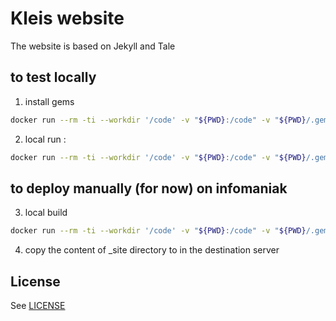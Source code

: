 # Kleis website

The website is based on Jekyll and Tale

## to test locally
 
1. install gems

```` sh
docker run --rm -ti --workdir '/code' -v "${PWD}:/code" -v "${PWD}/.gems:/usr/local/bundle" -p "4000:4000" mathieubrun/jekyll:latest 
````

2. local run : 
```` sh
docker run --rm -ti --workdir '/code' -v "${PWD}:/code" -v "${PWD}/.gems:/usr/local/bundle" -p "4000:4000" mathieubrun/jekyll:latest
````

## to deploy manually (for now) on infomaniak 

3. local build
```` sh
docker run --rm -ti --workdir '/code' -v "${PWD}:/code" -v "${PWD}/.gems:/usr/local/bundle" -p "4000:4000" mathieubrun/jekyll:latest exec jekyll build
````

4. copy the content of _site directory to in the destination server
 

## License
See [LICENSE](https://github.com/chesterhow/tale/blob/master/LICENSE)
